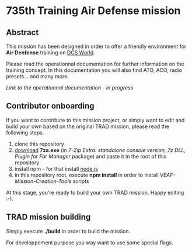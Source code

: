 # 735th Training Air Defense mission

## Abstract
This mission has been designed in order to offer a friendly environment for **Air Denfense** training on [DCS World](https://www.digitalcombatsimulator.com).

Please read the operationnal documentation for further information on the training concept.
In this documentation you will also find ATO, ACO, radio presets... and many more.

*Link to the operationnal documentation - in progress*


## Contributor onboarding

If you want to contribute to this mission project, or simply want to edit and build your own based on the original TRAD mission, please read the following steps.

1. clone this repository
2. [download](https://www.7-zip.org/download.html) **7za.exe** (in *7-Zip Extra: standalone console version, 7z DLL, Plugin for Far Manager* package) and paste it in the root of this repository
3. install npm - for that install [node.js](https://nodejs.org/en/download/)
4. in this repository root, execute **npm install** in order to install *VEAF-Mission-Creation-Tools* scripts

At this stage, you're ready to build your own TRAD mission.
Happy editing :-).


## TRAD mission building

Simply execute **./build** in order to build the mission.

For developpement purpose you way want to use some special flags.
